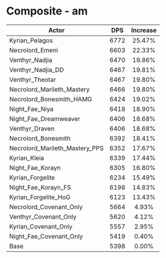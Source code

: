 # Composite - am
| Actor | DPS | Increase |
|---|:---:|:---:|
|Kyrian_Pelagos|6772|25.47%|
|Necrolord_Emeni|6603|22.33%|
|Venthyr_Nadjia|6470|19.86%|
|Venthyr_Nadjia_DD|6467|19.81%|
|Venthyr_Theotar|6467|19.80%|
|Necrolord_Marileth_Mastery|6466|19.80%|
|Necrolord_Bonesmith_HAMG|6424|19.02%|
|Night_Fae_Niya|6418|18.90%|
|Night_Fae_Dreamweaver|6406|18.68%|
|Venthyr_Draven|6406|18.68%|
|Necrolord_Bonesmith|6392|18.41%|
|Necrolord_Marileth_Mastery_PPS|6352|17.67%|
|Kyrian_Kleia|6339|17.44%|
|Night_Fae_Korayn|6305|16.80%|
|Kyrian_Forgelite|6234|15.49%|
|Night_Fae_Korayn_FS|6198|14.83%|
|Kyrian_Forgelite_HoG|6123|13.43%|
|Necrolord_Covenant_Only|5664|4.93%|
|Venthyr_Covenant_Only|5620|4.12%|
|Kyrian_Covenant_Only|5557|2.95%|
|Night_Fae_Covenant_Only|5419|0.40%|
|Base|5398|0.00%|
